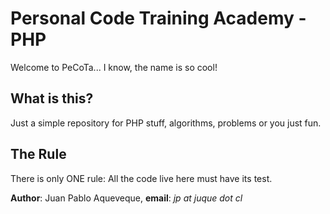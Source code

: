 # Personal Code Training Academy - PHP

Welcome to PeCoTa... I know, the name is so cool!

## What is this?

Just a simple repository for PHP stuff, algorithms, problems or you just fun. 

## The Rule

There is only ONE rule: All the code live here must have its test.

**Author**: Juan Pablo Aqueveque, **email**: _jp at juque dot cl_
